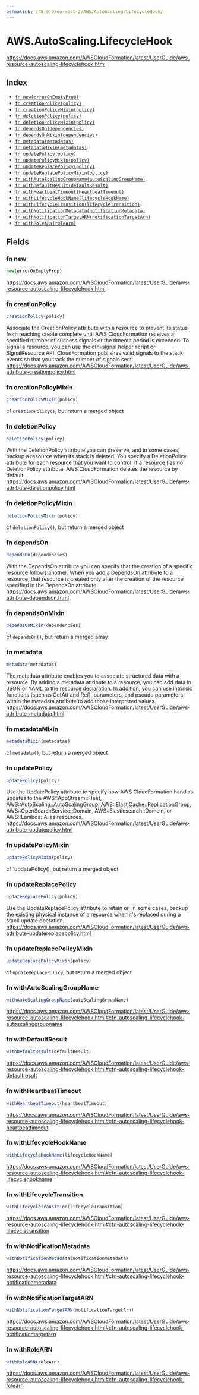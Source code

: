 ```yaml
---
permalink: /48.0.0/eu-west-2/AWS/AutoScaling/LifecycleHook/
---
```


# AWS.AutoScaling.LifecycleHook

https://docs.aws.amazon.com/AWSCloudFormation/latest/UserGuide/aws-resource-autoscaling-lifecyclehook.html

## Index

* [`fn new(errorOnEmptyProp)`](#fn-new)
* [`fn creationPolicy(policy)`](#fn-creationpolicy)
* [`fn creationPolicyMixin(policy)`](#fn-creationpolicymixin)
* [`fn deletionPolicy(policy)`](#fn-deletionpolicy)
* [`fn deletionPolicyMixin(policy)`](#fn-deletionpolicymixin)
* [`fn dependsOn(dependencies)`](#fn-dependson)
* [`fn dependsOnMixin(dependencies)`](#fn-dependsonmixin)
* [`fn metadata(metadatas)`](#fn-metadata)
* [`fn metadataMixin(metadatas)`](#fn-metadatamixin)
* [`fn updatePolicy(policy)`](#fn-updatepolicy)
* [`fn updatePolicyMixin(policy)`](#fn-updatepolicymixin)
* [`fn updateReplacePolicy(policy)`](#fn-updatereplacepolicy)
* [`fn updateReplacePolicyMixin(policy)`](#fn-updatereplacepolicymixin)
* [`fn withAutoScalingGroupName(autoScalingGroupName)`](#fn-withautoscalinggroupname)
* [`fn withDefaultResult(defaultResult)`](#fn-withdefaultresult)
* [`fn withHeartbeatTimeout(heartbeatTimeout)`](#fn-withheartbeattimeout)
* [`fn withLifecycleHookName(lifecycleHookName)`](#fn-withlifecyclehookname)
* [`fn withLifecycleTransition(lifecycleTransition)`](#fn-withlifecycletransition)
* [`fn withNotificationMetadata(notificationMetadata)`](#fn-withnotificationmetadata)
* [`fn withNotificationTargetARN(notificationTargetArn)`](#fn-withnotificationtargetarn)
* [`fn withRoleARN(roleArn)`](#fn-withrolearn)

## Fields

### fn new

```ts
new(errorOnEmptyProp)
```

https://docs.aws.amazon.com/AWSCloudFormation/latest/UserGuide/aws-resource-autoscaling-lifecyclehook.html

### fn creationPolicy

```ts
creationPolicy(policy)
```

Associate the CreationPolicy attribute with a resource to prevent its status from reaching create complete until AWS CloudFormation receives a specified number of success signals or the timeout period is exceeded. To signal a resource, you can use the cfn-signal helper script or SignalResource API. CloudFormation publishes valid signals to the stack events so that you track the number of signals sent. 
https://docs.aws.amazon.com/AWSCloudFormation/latest/UserGuide/aws-attribute-creationpolicy.html

### fn creationPolicyMixin

```ts
creationPolicyMixin(policy)
```

cf `creationPolicy()`, but return a merged object

### fn deletionPolicy

```ts
deletionPolicy(policy)
```

With the DeletionPolicy attribute you can preserve, and in some cases, backup a resource when its stack is deleted. You specify a DeletionPolicy attribute for each resource that you want to control. If a resource has no DeletionPolicy attribute, AWS CloudFormation deletes the resource by default. 
https://docs.aws.amazon.com/AWSCloudFormation/latest/UserGuide/aws-attribute-deletionpolicy.html

### fn deletionPolicyMixin

```ts
deletionPolicyMixin(policy)
```

cf `deletionPolicy()`, but return a merged object

### fn dependsOn

```ts
dependsOn(dependencies)
```

With the DependsOn attribute you can specify that the creation of a specific resource follows another. When you add a DependsOn attribute to a resource, that resource is created only after the creation of the resource specified in the DependsOn attribute. 
https://docs.aws.amazon.com/AWSCloudFormation/latest/UserGuide/aws-attribute-dependson.html

### fn dependsOnMixin

```ts
dependsOnMixin(dependencies)
```

cf `dependsOn()`, but return a merged array

### fn metadata

```ts
metadata(metadatas)
```

The metadata attribute enables you to associate structured data with a resource. By adding a metadata attribute to a resource, you can add data in JSON or YAML to the resource declaration. In addition, you can use intrinsic functions (such as GetAtt and Ref), parameters, and pseudo parameters within the metadata attribute to add those interpreted values. 
https://docs.aws.amazon.com/AWSCloudFormation/latest/UserGuide/aws-attribute-metadata.html

### fn metadataMixin

```ts
metadataMixin(metadatas)
```

cf `metadata()`, but return a merged object

### fn updatePolicy

```ts
updatePolicy(policy)
```

Use the UpdatePolicy attribute to specify how AWS CloudFormation handles updates to the AWS::AppStream::Fleet, AWS::AutoScaling::AutoScalingGroup, AWS::ElastiCache::ReplicationGroup, AWS::OpenSearchService::Domain, AWS::Elasticsearch::Domain, or AWS::Lambda::Alias resources. 
https://docs.aws.amazon.com/AWSCloudFormation/latest/UserGuide/aws-attribute-updatepolicy.html

### fn updatePolicyMixin

```ts
updatePolicyMixin(policy)
```

cf `updatePolicy(), but return a merged object

### fn updateReplacePolicy

```ts
updateReplacePolicy(policy)
```

Use the UpdateReplacePolicy attribute to retain or, in some cases, backup the existing physical instance of a resource when it's replaced during a stack update operation. 
https://docs.aws.amazon.com/AWSCloudFormation/latest/UserGuide/aws-attribute-updatereplacepolicy.html

### fn updateReplacePolicyMixin

```ts
updateReplacePolicyMixin(policy)
```

cf `updateReplacePolicy`, but return a merged object

### fn withAutoScalingGroupName

```ts
withAutoScalingGroupName(autoScalingGroupName)
```

https://docs.aws.amazon.com/AWSCloudFormation/latest/UserGuide/aws-resource-autoscaling-lifecyclehook.html#cfn-autoscaling-lifecyclehook-autoscalinggroupname

### fn withDefaultResult

```ts
withDefaultResult(defaultResult)
```

https://docs.aws.amazon.com/AWSCloudFormation/latest/UserGuide/aws-resource-autoscaling-lifecyclehook.html#cfn-autoscaling-lifecyclehook-defaultresult

### fn withHeartbeatTimeout

```ts
withHeartbeatTimeout(heartbeatTimeout)
```

https://docs.aws.amazon.com/AWSCloudFormation/latest/UserGuide/aws-resource-autoscaling-lifecyclehook.html#cfn-autoscaling-lifecyclehook-heartbeattimeout

### fn withLifecycleHookName

```ts
withLifecycleHookName(lifecycleHookName)
```

https://docs.aws.amazon.com/AWSCloudFormation/latest/UserGuide/aws-resource-autoscaling-lifecyclehook.html#cfn-autoscaling-lifecyclehook-lifecyclehookname

### fn withLifecycleTransition

```ts
withLifecycleTransition(lifecycleTransition)
```

https://docs.aws.amazon.com/AWSCloudFormation/latest/UserGuide/aws-resource-autoscaling-lifecyclehook.html#cfn-autoscaling-lifecyclehook-lifecycletransition

### fn withNotificationMetadata

```ts
withNotificationMetadata(notificationMetadata)
```

https://docs.aws.amazon.com/AWSCloudFormation/latest/UserGuide/aws-resource-autoscaling-lifecyclehook.html#cfn-autoscaling-lifecyclehook-notificationmetadata

### fn withNotificationTargetARN

```ts
withNotificationTargetARN(notificationTargetArn)
```

https://docs.aws.amazon.com/AWSCloudFormation/latest/UserGuide/aws-resource-autoscaling-lifecyclehook.html#cfn-autoscaling-lifecyclehook-notificationtargetarn

### fn withRoleARN

```ts
withRoleARN(roleArn)
```

https://docs.aws.amazon.com/AWSCloudFormation/latest/UserGuide/aws-resource-autoscaling-lifecyclehook.html#cfn-autoscaling-lifecyclehook-rolearn